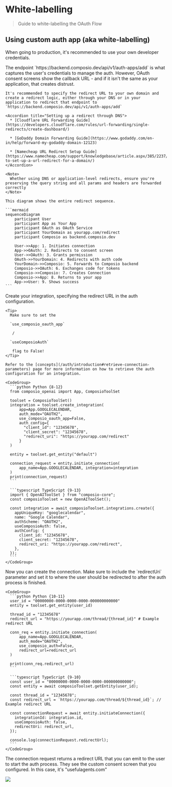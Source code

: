 # White-labelling

> Guide to white-labelling the OAuth Flow

## Using custom auth app (aka white-labelling)

When going to production, it's recommended to use your own developer credentials.

<Steps>
  <Step title="Set up a 301 redirect">
    The endpoint `https://backend.composio.dev/api/v1/auth-apps/add` is what captures the user's credentials to manage the auth. However, OAuth consent screens show the callback URL - and if it isn't the same as your application, that creates distrust.

    It's recommended to specify the redirect URL to your own domain and create a redirect logic, either through your DNS or in your application to redirect that endpoint to `https://backend.composio.dev/api/v1/auth-apps/add`

    <Accordion title="Setting up a redirect through DNS">
      * [Cloudflare URL Forwarding Guide](https://developers.cloudflare.com/rules/url-forwarding/single-redirects/create-dashboard/)

      * [GoDaddy Domain Forwarding Guide](https://www.godaddy.com/en-in/help/forward-my-godaddy-domain-12123)

      * [Namecheap URL Redirect Setup Guide](https://www.namecheap.com/support/knowledgebase/article.aspx/385/2237/how-to-set-up-a-url-redirect-for-a-domain/)
    </Accordion>

    <Note>
      Whether using DNS or application-level redirects, ensure you're preserving the query string and all params and headers are forwarded correctly
    </Note>

    This diagram shows the entire redirect sequence.

    ```mermaid
    sequenceDiagram
        participant User
        participant App as Your App
        participant OAuth as OAuth Service
        participant YourDomain as yourapp.com/redirect
        participant Composio as backend.composio.dev
        
        User->>App: 1. Initiates connection
        App->>OAuth: 2. Redirects to consent screen
        User->>OAuth: 3. Grants permission
        OAuth->>YourDomain: 4. Redirects with auth code
        YourDomain->>Composio: 5. Forwards to Composio backend
        Composio->>OAuth: 6. Exchanges code for tokens
        Composio->>Composio: 7. Creates Connection
        Composio->>App: 8. Returns to your app
        App->>User: 9. Shows success
    ```
  </Step>

  <Step title="Create the integration">
    Create your integration, specifying the redirect URL in the auth configuration.

    <Tip>
      Make sure to set the 

      `use_composio_oauth_app`

       / 

      `useComposioAuth`

       flag to False!
    </Tip>

    Refer to the [concepts](/auth/introduction#retrieve-connection-parameters) page for more information on how to retrieve the auth configuration for an integration.

    <CodeGroup>
      ```python Python {8-12}
      from composio_openai import App, ComposioToolSet

      toolset = ComposioToolSet()
      integration = toolset.create_integration(
          app=App.GOOGLECALENDAR,
          auth_mode="OAUTH2",
          use_composio_oauth_app=False,
          auth_config={
            "client_id": "12345678",
            "client_secret": "12345678",
            "redirect_uri": "https://yourapp.com/redirect"
          }
      )

      entity = toolset.get_entity("default")

      connection_request = entity.initiate_connection(
          app_name=App.GOOGLECALENDAR, integration=integration
      )
      print(connection_request)
      ```

      ```typescript TypeScript {9-13}
      import { OpenAIToolSet } from "composio-core";
      const composioToolset = new OpenAIToolSet();

      const integration = await composioToolset.integrations.create({
        appUniqueKey: "googlecalendar",
        name: "Google Calendar",
        authScheme: "OAUTH2",
        useComposioAuth: false,
        authConfig: {
          client_id: "12345678",
          client_secret: "12345678",
          redirect_uri: "https://yourapp.com/redirect",
        },
      });
      ```
    </CodeGroup>
  </Step>

  <Step title="Create the connection">
    Now you can create the connection. Make sure to include the `redirectUri` parameter and set it to where the user should be redirected to after the auth process is finished.

    <CodeGroup>
      ```python Python {10-11}
      user_id = "00000000-0000-0000-0000-000000000000"
      entity = toolset.get_entity(user_id)

      thread_id = "12345678"
      redirect_url = "https://yourapp.com/thread/{thread_id}" # Example redirect URL

      conn_req = entity.initiate_connection(
          app_name=App.GOOGLECALENDAR,
          auth_mode="OAUTH2",
          use_composio_auth=False,
          redirect_url=redirect_url
      )

      print(conn_req.redirect_url)
      ```

      ```typescript TypeScript {9-10}
      const user_id = "00000000-0000-0000-0000-000000000000";
      const entity = await composioToolset.getEntity(user_id);

      const thread_id = "12345678"; 
      const redirect_url = `https://yourapp.com/thread/${thread_id}`; // Example redirect URL

      const connectionRequest = await entity.initiateConnection({
        integrationId: integration.id,
        useComposioAuth: false,
        redirectUri: redirect_url,
      });

      console.log(connectionRequest.redirectUrl);
      ```
    </CodeGroup>
  </Step>
</Steps>

The connection request returns a redirect URL that you can emit to the user to start the auth process. They see the custom consent screen that you configured.
In this case, it's "usefulagents.com"

<Frame background="subtle" title="Custom Auth Consent Screen">
  <img src="file:a1e476e8-bdc7-44cd-951e-0628ec4ee4f2" />
</Frame>